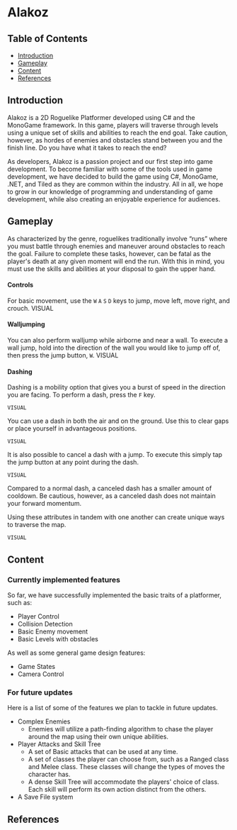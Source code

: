 Alakoz
===

## Table of Contents

* [Introduction](#introduction)
* [Gameplay](#gameplay)
* [Content](#content)
* [References](#references)

## Introduction <a name ="introduction"></a>
Alakoz is a 2D Roguelike Platformer developed using C# and the MonoGame framework. In this game, players will traverse through levels using a unique set of skills and abilities to reach the end goal. Take caution, however, as hordes of enemies and obstacles stand between you and the finish line. Do you have what it takes to reach the end?

As developers, Alakoz is a passion project and our first step into game development. To become familiar with some of the tools used in game development, we have decided to build the game using C#, MonoGame, .NET, and Tiled as they are common within the industry. All in all, we hope to grow in our knowledge of programming and understanding of game development, while also creating an enjoyable experience for audiences.

## Gameplay <a name ="gameplay"></a>
As characterized by the genre, roguelikes traditionally involve “runs” where you must battle through enemies and maneuver around obstacles to reach the goal. Failure to complete these tasks, however, can be fatal as the player's death at any given moment will end the run. With this in mind, you must use the skills and abilities at your disposal to gain the upper hand.


#### Controls
For basic movement, use the `W` `A` `S` `D` keys to jump, move left, move right, and crouch.
VISUAL

#### Walljumping
You can also perform walljump while airborne and near a wall. To execute a wall jump, hold into the direction of the wall you would like to jump off of, then press the jump button, `W`.
VISUAL

#### Dashing
Dashing is a mobility option that gives you a burst of speed in the direction you are facing. To perform a dash, press the `F` key. 
    
    VISUAL

You can use a dash in both the air and on the ground. Use this to clear gaps or place yourself in advantageous positions.
    
    VISUAL

It is also possible to cancel a dash with a jump. To execute this simply tap the jump button at any point during the dash. 
    
    VISUAL

Compared to a normal dash, a canceled dash has a smaller amount of cooldown. Be cautious, however, as a canceled dash does not maintain your forward momentum. 

Using these attributes in tandem with one another can create unique ways to traverse the map.
    
    VISUAL

## Content <a name ="content"></a>

### Currently implemented features

So far, we have successfully implemented the basic traits of a platformer, such as:

* Player Control
* Collision Detection
* Basic Enemy movement
* Basic Levels with obstacles

As well as some general game design features: 
* Game States 
* Camera Control

### For future updates
Here is a list of some of the features we plan to tackle in future updates.
* Complex Enemies
    * Enemies will utilize a path-finding algorithm to chase the player around the map using their own unique abilities.
* Player Attacks and Skill Tree
    * A set of Basic attacks that can be used at any time.
    * A set of classes the player can choose from, such as a Ranged class and Melee class. These classes will change the types of moves the character has.
    * A dense Skill Tree will accommodate the players' choice of class. Each skill will perform its own action distinct from the others. 
* A Save File system

## References <a name="references"></a>
